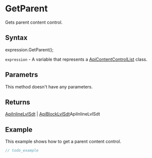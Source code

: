 # GetParent

Gets parent content control.

## Syntax

expression.GetParent();

`expression` - A variable that represents a [ApiContentControlList](../ApiContentControlList.md) class.

## Parametrs

This method doesn't have any parameters.

## Returns

[ApiInlineLvlSdt](../../ApiInlineLvlSdt/ApiInlineLvlSdt.md) &#124; [ApiBlockLvlSdt](../../ApiBlockLvlSdt/ApiBlockLvlSdt.md)ApiInlineLvlSdt

## Example

This example shows how to get a parent content control.

```javascript
// todo_example
```